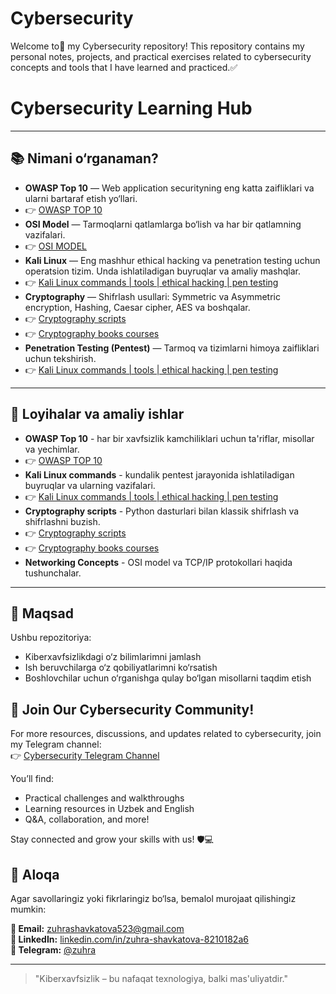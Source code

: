 # Cybersecurity
Welcome to👋 my Cybersecurity repository!   This repository contains my personal notes, projects, and practical exercises related to cybersecurity concepts and tools that I have learned and practiced.✅


# Cybersecurity Learning Hub

---

## 📚 Nimani o‘rganaman?

- **OWASP Top 10** — Web application securityning eng katta zaifliklari va ularni bartaraf etish yo‘llari.
- 👉 [OWASP TOP 10](https://github.com/zuhrashavkatova/Cybersecurity/tree/main/OWASP_Top_10)
- **OSI Model** — Tarmoqlarni qatlamlarga bo‘lish va har bir qatlamning vazifalari.
- 👉 [OSI MODEL](https://github.com/zuhrashavkatova/Cybersecurity/blob/main/OSI_Model/osi_model.md)
- **Kali Linux** — Eng mashhur ethical hacking va penetration testing uchun operatsion tizim. Unda ishlatiladigan buyruqlar va amaliy mashqlar.
- 👉 [Kali Linux commands | tools | ethical hacking | pen testing](https://github.com/zuhrashavkatova/Cybersecurity/tree/main/Kali%20Linux)
- **Cryptography** — Shifrlash usullari: Symmetric va Asymmetric encryption, Hashing, Caesar cipher, AES va boshqalar.
- 👉 [Cryptography scripts](https://github.com/zuhrashavkatova/Cryptography)
- 👉 [Cryptography books courses](https://github.com/zuhrashavkatova/Cybersecurity/tree/main/Cryptography/coursera)  
- **Penetration Testing (Pentest)** — Tarmoq va tizimlarni himoya zaifliklari uchun tekshirish.
- 👉 [Kali Linux commands | tools | ethical hacking | pen testing](https://github.com/zuhrashavkatova/Cybersecurity/tree/main/Kali%20Linux)

---

## 🚀 Loyihalar va amaliy ishlar

- **OWASP Top 10** - har bir xavfsizlik kamchiliklari uchun ta'riflar, misollar va yechimlar.
- 👉 [OWASP TOP 10](https://github.com/zuhrashavkatova/Cybersecurity/tree/main/OWASP_Top_10)
- **Kali Linux commands** - kundalik pentest jarayonida ishlatiladigan buyruqlar va ularning vazifalari.
- 👉 [Kali Linux commands | tools | ethical hacking | pen testing](https://github.com/zuhrashavkatova/Cybersecurity/tree/main/Kali%20Linux)
- **Cryptography scripts** - Python dasturlari bilan klassik shifrlash va shifrlashni buzish.
- 👉 [Cryptography scripts](https://github.com/zuhrashavkatova/Cryptography)
- 👉 [Cryptography books courses](https://github.com/zuhrashavkatova/Cybersecurity/tree/main/Cryptography/coursera) 
- **Networking Concepts** - OSI model va TCP/IP protokollari haqida tushunchalar.  

---

## 🎯 Maqsad

Ushbu repozitoriya:
- Kiberxavfsizlikdagi o‘z bilimlarimni jamlash
- Ish beruvchilarga o‘z qobiliyatlarimni ko‘rsatish
- Boshlovchilar uchun o‘rganishga qulay bo‘lgan misollarni taqdim etish


## 📢 Join Our Cybersecurity Community!

For more resources, discussions, and updates related to cybersecurity, join my Telegram channel:  
👉 [Cybersecurity Telegram Channel](https://t.me/+B3YAfcOShFVmOTRi)

You’ll find:
- Practical challenges and walkthroughs
- Learning resources in Uzbek and English
- Q&A, collaboration, and more!

Stay connected and grow your skills with us! 🛡💻


## 📩 Aloqa

Agar savollaringiz yoki fikrlaringiz bo‘lsa, bemalol murojaat qilishingiz mumkin:

**📧 Email:** zuhrashavkatova523@gmail.com  
**💼 LinkedIn:** [linkedin.com/in/zuhra-shavkatova-8210182a6](https://www.linkedin.com/in/zuhra-shavkatova-8210182a6)  
**💬 Telegram:** [@zuhra](https://t.me/Noor_010101)

---

> "Kiberxavfsizlik – bu nafaqat texnologiya, balki mas'uliyatdir."

